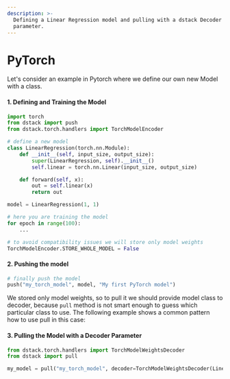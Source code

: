 ```yaml
---
description: >-
  Defining a Linear Regression model and pulling with a dstack Decoder
  parameter.
---
```


# PyTorch

Let's consider an example in Pytorch where we define our own new Model with a class.

#### 1. Defining and Training the Model

```python
import torch
from dstack import push
from dstack.torch.handlers import TorchModelEncoder

# define a new model
class LinearRegression(torch.nn.Module):
    def __init__(self, input_size, output_size):
        super(LinearRegression, self).__init__()
        self.linear = torch.nn.Linear(input_size, output_size)

    def forward(self, x):
        out = self.linear(x)
        return out

model = LinearRegression(1, 1)

# here you are training the model
for epoch in range(100):
    ...

# to avoid compatibility issues we will store only model weights   
TorchModelEncoder.STORE_WHOLE_MODEL = False
```

#### 2. Pushing the model

```python
# finally push the model
push("my_torch_model", model, "My first PyTorch model")        
```

We stored only model weights, so to pull it we should provide model class to decoder, because `pull` method is not smart enough to guess which particular class to use. The following example shows a common pattern how to use pull in this case:

#### 3. Pulling the Model with a Decoder Parameter

```python
from dstack.torch.handlers import TorchModelWeightsDecoder
from dstack import pull

my_model = pull("my_torch_model", decoder=TorchModelWeightsDecoder(LinearRegression(1, 1)))
```

